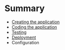 # Summary

* [Creating the application](creation.md)
* [Coding the application](coding.md)
* [Testing](testing.md)
* [Deployment](deployment.md)
* Configuration

